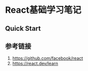 # React基础学习笔记



## Quick Start



## 参考链接

1. https://github.com/facebook/react
2. https://react.dev/learn